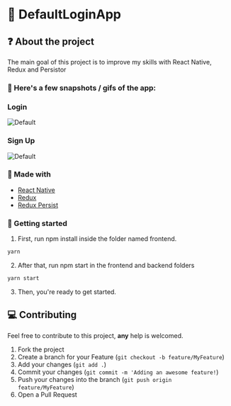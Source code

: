 # :closed_book: DefaultLoginApp

## :question: About the project

The main goal of this project is to improve my skills with React Native, Redux and Persistor
  
### :iphone: Here's a few snapshots / gifs of the app:
  
<div>
  <h3>Login</h3>
  <img src="https://github.com/SousaVictorH/React-Redux/blob/master/reactredux/public/videos/reactRedux.gif" alt="Default">
</div>

<div>
  <h3>Sign Up</h3>
  <img src="https://github.com/SousaVictorH/React-Redux/blob/master/reactredux/public/videos/reactRedux.gif" alt="Default">
</div>

###  :hammer: Made with

- [React Native](https://reactnative.dev/)
- [Redux](https://redux.js.org/)
- [Redux Persist](https://github.com/rt2zz/redux-persist)

<!-- GETTING STARTED -->

### :triangular_flag_on_post: Getting started

1. First, run npm install inside the folder named frontend.

```sh
yarn
```

2. After that, run npm start in the frontend and backend folders

```sh
yarn start
```

3. Then, you're ready to get started.

## :computer: Contributing

Feel free to contribute to this project, **any** help is welcomed.

1. Fork the project
2. Create a branch for your Feature (`git checkout -b feature/MyFeature`)
3. Add your changes (`git add .`)
4. Commit your changes (`git commit -m 'Adding an awesome feature!`)
5. Push your changes into the branch (`git push origin feature/MyFeature`)
6. Open a Pull Request
